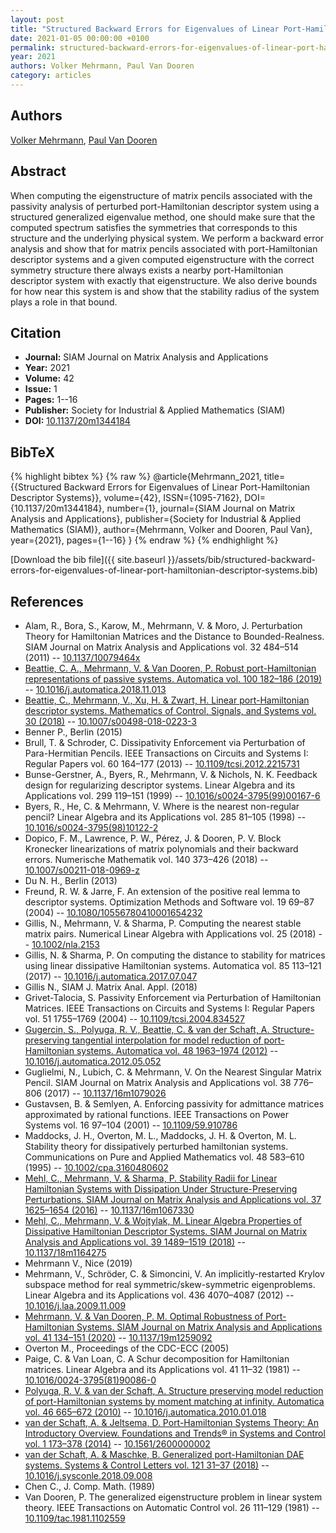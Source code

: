 ```yaml
---
layout: post
title: "Structured Backward Errors for Eigenvalues of Linear Port-Hamiltonian Descriptor Systems"
date: 2021-01-05 00:00:00 +0100
permalink: structured-backward-errors-for-eigenvalues-of-linear-port-hamiltonian-descriptor-systems
year: 2021
authors: Volker Mehrmann, Paul Van Dooren
category: articles
---
```

 
## Authors
[Volker Mehrmann](authors/volker-mehrmann), [Paul Van Dooren](authors/paul-m-van-dooren)
 
## Abstract
When computing the eigenstructure of matrix pencils associated with the passivity analysis of perturbed port-Hamiltonian descriptor system using a structured generalized eigenvalue method, one should make sure that the computed spectrum satisfies the symmetries that corresponds to this structure and the underlying physical system. We perform a backward error analysis and show that for matrix pencils associated with port-Hamiltonian descriptor systems and a given computed eigenstructure with the correct symmetry structure there always exists a nearby port-Hamiltonian descriptor system with exactly that eigenstructure. We also derive bounds for how near this system is and show that the stability radius of the system plays a role in that bound.
 
## Citation
- **Journal:** SIAM Journal on Matrix Analysis and Applications
- **Year:** 2021
- **Volume:** 42
- **Issue:** 1
- **Pages:** 1--16
- **Publisher:** Society for Industrial & Applied Mathematics (SIAM)
- **DOI:** [10.1137/20m1344184](https://doi.org/10.1137/20m1344184)
 
## BibTeX
{% highlight bibtex %}
{% raw %}
@article{Mehrmann_2021,
  title={{Structured Backward Errors for Eigenvalues of Linear Port-Hamiltonian Descriptor Systems}},
  volume={42},
  ISSN={1095-7162},
  DOI={10.1137/20m1344184},
  number={1},
  journal={SIAM Journal on Matrix Analysis and Applications},
  publisher={Society for Industrial & Applied Mathematics (SIAM)},
  author={Mehrmann, Volker and Dooren, Paul Van},
  year={2021},
  pages={1--16}
}
{% endraw %}
{% endhighlight %}
 
[Download the bib file]({{ site.baseurl }}/assets/bib/structured-backward-errors-for-eigenvalues-of-linear-port-hamiltonian-descriptor-systems.bib)
 
## References
- Alam, R., Bora, S., Karow, M., Mehrmann, V. & Moro, J. Perturbation Theory for Hamiltonian Matrices and the Distance to Bounded-Realness. SIAM Journal on Matrix Analysis and Applications vol. 32 484–514 (2011) -- [10.1137/10079464x](https://doi.org/10.1137/10079464x)
- [Beattie, C. A., Mehrmann, V. & Van Dooren, P. Robust port-Hamiltonian representations of passive systems. Automatica vol. 100 182–186 (2019)](robust-port-hamiltonian-representations-of-passive-systems) -- [10.1016/j.automatica.2018.11.013](https://doi.org/10.1016/j.automatica.2018.11.013)
- [Beattie, C., Mehrmann, V., Xu, H. & Zwart, H. Linear port-Hamiltonian descriptor systems. Mathematics of Control, Signals, and Systems vol. 30 (2018)](linear-port-hamiltonian-descriptor-systems) -- [10.1007/s00498-018-0223-3](https://doi.org/10.1007/s00498-018-0223-3)
- Benner P., Berlin (2015)
- Brull, T. & Schroder, C. Dissipativity Enforcement via Perturbation of Para-Hermitian Pencils. IEEE Transactions on Circuits and Systems I: Regular Papers vol. 60 164–177 (2013) -- [10.1109/tcsi.2012.2215731](https://doi.org/10.1109/tcsi.2012.2215731)
- Bunse-Gerstner, A., Byers, R., Mehrmann, V. & Nichols, N. K. Feedback design for regularizing descriptor systems. Linear Algebra and its Applications vol. 299 119–151 (1999) -- [10.1016/s0024-3795(99)00167-6](https://doi.org/10.1016/s0024-3795(99)00167-6)
- Byers, R., He, C. & Mehrmann, V. Where is the nearest non-regular pencil? Linear Algebra and its Applications vol. 285 81–105 (1998) -- [10.1016/s0024-3795(98)10122-2](https://doi.org/10.1016/s0024-3795(98)10122-2)
- Dopico, F. M., Lawrence, P. W., Pérez, J. & Dooren, P. V. Block Kronecker linearizations of matrix polynomials and their backward errors. Numerische Mathematik vol. 140 373–426 (2018) -- [10.1007/s00211-018-0969-z](https://doi.org/10.1007/s00211-018-0969-z)
- Du N. H., Berlin (2013)
- Freund, R. W. & Jarre, F. An extension of the positive real lemma to descriptor systems. Optimization Methods and Software vol. 19 69–87 (2004) -- [10.1080/10556780410001654232](https://doi.org/10.1080/10556780410001654232)
- Gillis, N., Mehrmann, V. & Sharma, P. Computing the nearest stable matrix pairs. Numerical Linear Algebra with Applications vol. 25 (2018) -- [10.1002/nla.2153](https://doi.org/10.1002/nla.2153)
- Gillis, N. & Sharma, P. On computing the distance to stability for matrices using linear dissipative Hamiltonian systems. Automatica vol. 85 113–121 (2017) -- [10.1016/j.automatica.2017.07.047](https://doi.org/10.1016/j.automatica.2017.07.047)
- Gillis N., SIAM J. Matrix Anal. Appl. (2018)
- Grivet-Talocia, S. Passivity Enforcement via Perturbation of Hamiltonian Matrices. IEEE Transactions on Circuits and Systems I: Regular Papers vol. 51 1755–1769 (2004) -- [10.1109/tcsi.2004.834527](https://doi.org/10.1109/tcsi.2004.834527)
- [Gugercin, S., Polyuga, R. V., Beattie, C. & van der Schaft, A. Structure-preserving tangential interpolation for model reduction of port-Hamiltonian systems. Automatica vol. 48 1963–1974 (2012)](structure-preserving-tangential-interpolation-for-model-reduction-of-port-hamiltonian-systems) -- [10.1016/j.automatica.2012.05.052](https://doi.org/10.1016/j.automatica.2012.05.052)
- Guglielmi, N., Lubich, C. & Mehrmann, V. On the Nearest Singular Matrix Pencil. SIAM Journal on Matrix Analysis and Applications vol. 38 776–806 (2017) -- [10.1137/16m1079026](https://doi.org/10.1137/16m1079026)
- Gustavsen, B. & Semlyen, A. Enforcing passivity for admittance matrices approximated by rational functions. IEEE Transactions on Power Systems vol. 16 97–104 (2001) -- [10.1109/59.910786](https://doi.org/10.1109/59.910786)
- Maddocks, J. H., Overton, M. L., Maddocks, J. H. & Overton, M. L. Stability theory for dissipatively perturbed hamiltonian systems. Communications on Pure and Applied Mathematics vol. 48 583–610 (1995) -- [10.1002/cpa.3160480602](https://doi.org/10.1002/cpa.3160480602)
- [Mehl, C., Mehrmann, V. & Sharma, P. Stability Radii for Linear Hamiltonian Systems with Dissipation Under Structure-Preserving Perturbations. SIAM Journal on Matrix Analysis and Applications vol. 37 1625–1654 (2016)](stability-radii-for-linear-hamiltonian-systems-with-dissipation-under-structure-preserving-perturbations) -- [10.1137/16m1067330](https://doi.org/10.1137/16m1067330)
- [Mehl, C., Mehrmann, V. & Wojtylak, M. Linear Algebra Properties of Dissipative Hamiltonian Descriptor Systems. SIAM Journal on Matrix Analysis and Applications vol. 39 1489–1519 (2018)](linear-algebra-properties-of-dissipative-hamiltonian-descriptor-systems) -- [10.1137/18m1164275](https://doi.org/10.1137/18m1164275)
- Mehrmann V., Nice (2019)
- Mehrmann, V., Schröder, C. & Simoncini, V. An implicitly-restarted Krylov subspace method for real symmetric/skew-symmetric eigenproblems. Linear Algebra and its Applications vol. 436 4070–4087 (2012) -- [10.1016/j.laa.2009.11.009](https://doi.org/10.1016/j.laa.2009.11.009)
- [Mehrmann, V. & Van Dooren, P. M. Optimal Robustness of Port-Hamiltonian Systems. SIAM Journal on Matrix Analysis and Applications vol. 41 134–151 (2020)](optimal-robustness-of-port-hamiltonian-systems) -- [10.1137/19m1259092](https://doi.org/10.1137/19m1259092)
- Overton M., Proceedings of the CDC-ECC (2005)
- Paige, C. & Van Loan, C. A Schur decomposition for Hamiltonian matrices. Linear Algebra and its Applications vol. 41 11–32 (1981) -- [10.1016/0024-3795(81)90086-0](https://doi.org/10.1016/0024-3795(81)90086-0)
- [Polyuga, R. V. & van der Schaft, A. Structure preserving model reduction of port-Hamiltonian systems by moment matching at infinity. Automatica vol. 46 665–672 (2010)](structure-preserving-model-reduction-of-port-hamiltonian-systems-by-moment-matching-at-infinity) -- [10.1016/j.automatica.2010.01.018](https://doi.org/10.1016/j.automatica.2010.01.018)
- [van der Schaft, A. & Jeltsema, D. Port-Hamiltonian Systems Theory: An Introductory Overview. Foundations and Trends® in Systems and Control vol. 1 173–378 (2014)](port-hamiltonian-systems-theory-an-introductory-overview) -- [10.1561/2600000002](https://doi.org/10.1561/2600000002)
- [van der Schaft, A. & Maschke, B. Generalized port-Hamiltonian DAE systems. Systems &amp; Control Letters vol. 121 31–37 (2018)](generalized-port-hamiltonian-dae-systems) -- [10.1016/j.sysconle.2018.09.008](https://doi.org/10.1016/j.sysconle.2018.09.008)
- Chen C., J. Comp. Math. (1989)
- Van Dooren, P. The generalized eigenstructure problem in linear system theory. IEEE Transactions on Automatic Control vol. 26 111–129 (1981) -- [10.1109/tac.1981.1102559](https://doi.org/10.1109/tac.1981.1102559)

